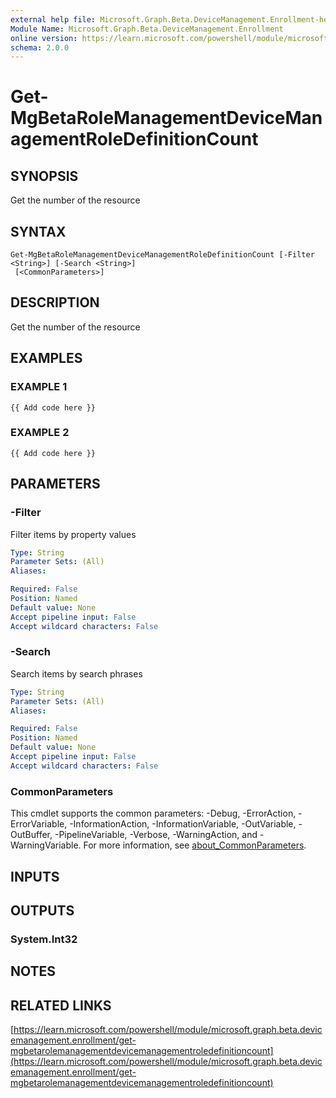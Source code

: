 ```yaml
---
external help file: Microsoft.Graph.Beta.DeviceManagement.Enrollment-help.xml
Module Name: Microsoft.Graph.Beta.DeviceManagement.Enrollment
online version: https://learn.microsoft.com/powershell/module/microsoft.graph.beta.devicemanagement.enrollment/get-mgbetarolemanagementdevicemanagementroledefinitioncount
schema: 2.0.0
---
```


# Get-MgBetaRoleManagementDeviceManagementRoleDefinitionCount

## SYNOPSIS
Get the number of the resource

## SYNTAX

```
Get-MgBetaRoleManagementDeviceManagementRoleDefinitionCount [-Filter <String>] [-Search <String>]
 [<CommonParameters>]
```

## DESCRIPTION
Get the number of the resource

## EXAMPLES

### EXAMPLE 1
```
{{ Add code here }}
```

### EXAMPLE 2
```
{{ Add code here }}
```

## PARAMETERS

### -Filter
Filter items by property values

```yaml
Type: String
Parameter Sets: (All)
Aliases:

Required: False
Position: Named
Default value: None
Accept pipeline input: False
Accept wildcard characters: False
```

### -Search
Search items by search phrases

```yaml
Type: String
Parameter Sets: (All)
Aliases:

Required: False
Position: Named
Default value: None
Accept pipeline input: False
Accept wildcard characters: False
```

### CommonParameters
This cmdlet supports the common parameters: -Debug, -ErrorAction, -ErrorVariable, -InformationAction, -InformationVariable, -OutVariable, -OutBuffer, -PipelineVariable, -Verbose, -WarningAction, and -WarningVariable. For more information, see [about_CommonParameters](http://go.microsoft.com/fwlink/?LinkID=113216).

## INPUTS

## OUTPUTS

### System.Int32
## NOTES

## RELATED LINKS

[https://learn.microsoft.com/powershell/module/microsoft.graph.beta.devicemanagement.enrollment/get-mgbetarolemanagementdevicemanagementroledefinitioncount](https://learn.microsoft.com/powershell/module/microsoft.graph.beta.devicemanagement.enrollment/get-mgbetarolemanagementdevicemanagementroledefinitioncount)

